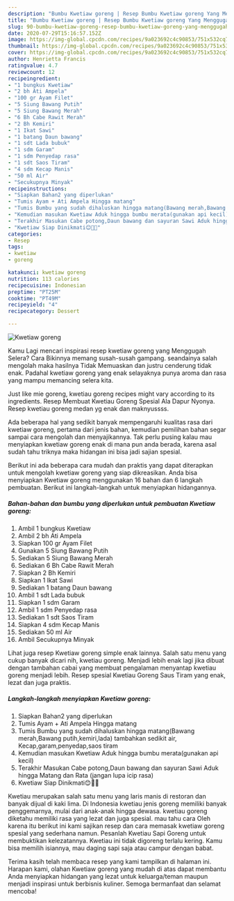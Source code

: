 ```yaml
---
description: "Bumbu Kwetiaw goreng | Resep Bumbu Kwetiaw goreng Yang Menggugah Selera"
title: "Bumbu Kwetiaw goreng | Resep Bumbu Kwetiaw goreng Yang Menggugah Selera"
slug: 90-bumbu-kwetiaw-goreng-resep-bumbu-kwetiaw-goreng-yang-menggugah-selera
date: 2020-07-29T15:16:57.152Z
image: https://img-global.cpcdn.com/recipes/9a023692c4c90853/751x532cq70/kwetiaw-goreng-foto-resep-utama.jpg
thumbnail: https://img-global.cpcdn.com/recipes/9a023692c4c90853/751x532cq70/kwetiaw-goreng-foto-resep-utama.jpg
cover: https://img-global.cpcdn.com/recipes/9a023692c4c90853/751x532cq70/kwetiaw-goreng-foto-resep-utama.jpg
author: Henrietta Francis
ratingvalue: 4.7
reviewcount: 12
recipeingredient:
- "1 bungkus Kwetiaw"
- "2 bh Ati Ampela"
- "100 gr Ayam Filet"
- "5 Siung Bawang Putih"
- "5 Siung Bawang Merah"
- "6 Bh Cabe Rawit Merah"
- "2 Bh Kemiri"
- "1 Ikat Sawi"
- "1 batang Daun bawang"
- "1 sdt Lada bubuk"
- "1 sdm Garam"
- "1 sdm Penyedap rasa"
- "1 sdt Saos Tiram"
- "4 sdm Kecap Manis"
- "50 ml Air"
- "Secukupnya Minyak"
recipeinstructions:
- "Siapkan Bahan2 yang diperlukan"
- "Tumis Ayam + Ati Ampela Hingga matang"
- "Tumis Bumbu yang sudah dihaluskan hingga matang(Bawang merah,Bawang putih,kemiri,lada) tambahkan sedikit air, Kecap,garam,penyedap,saos tiram"
- "Kemudian masukan Kwetiaw Aduk hingga bumbu merata(gunakan api kecil)"
- "Terakhir Masukan Cabe potong,Daun bawang dan sayuran Sawi Aduk hingga Matang dan Rata (jangan lupa icip rasa)"
- "Kwetiaw Siap Dinikmati😊👩‍🍳"
categories:
- Resep
tags:
- kwetiaw
- goreng

katakunci: kwetiaw goreng 
nutrition: 113 calories
recipecuisine: Indonesian
preptime: "PT25M"
cooktime: "PT49M"
recipeyield: "4"
recipecategory: Dessert

---
```



![Kwetiaw goreng](https://img-global.cpcdn.com/recipes/9a023692c4c90853/751x532cq70/kwetiaw-goreng-foto-resep-utama.jpg)

Kamu Lagi mencari inspirasi resep kwetiaw goreng yang Menggugah Selera? Cara Bikinnya memang susah-susah gampang. seandainya salah mengolah maka hasilnya Tidak Memuaskan dan justru cenderung tidak enak. Padahal kwetiaw goreng yang enak selayaknya punya aroma dan rasa yang mampu memancing selera kita.

Just like mie goreng, kwetiau goreng recipes might vary according to its ingredients. Resep Membuat Kwetiau Goreng Spesial Ala Dapur Nyonya. Resep kwetiau goreng medan yg enak dan maknyussss.

Ada beberapa hal yang sedikit banyak mempengaruhi kualitas rasa dari kwetiaw goreng, pertama dari jenis bahan, kemudian pemilihan bahan segar sampai cara mengolah dan menyajikannya. Tak perlu pusing kalau mau menyiapkan kwetiaw goreng enak di mana pun anda berada, karena asal sudah tahu triknya maka hidangan ini bisa jadi sajian spesial.


Berikut ini ada beberapa cara mudah dan praktis yang dapat diterapkan untuk mengolah kwetiaw goreng yang siap dikreasikan. Anda bisa menyiapkan Kwetiaw goreng menggunakan 16 bahan dan 6 langkah pembuatan. Berikut ini langkah-langkah untuk menyiapkan hidangannya.

<!--inarticleads1-->

##### Bahan-bahan dan bumbu yang diperlukan untuk pembuatan Kwetiaw goreng:

1. Ambil 1 bungkus Kwetiaw
1. Ambil 2 bh Ati Ampela
1. Siapkan 100 gr Ayam Filet
1. Gunakan 5 Siung Bawang Putih
1. Sediakan 5 Siung Bawang Merah
1. Sediakan 6 Bh Cabe Rawit Merah
1. Siapkan 2 Bh Kemiri
1. Siapkan 1 Ikat Sawi
1. Sediakan 1 batang Daun bawang
1. Ambil 1 sdt Lada bubuk
1. Siapkan 1 sdm Garam
1. Ambil 1 sdm Penyedap rasa
1. Sediakan 1 sdt Saos Tiram
1. Siapkan 4 sdm Kecap Manis
1. Sediakan 50 ml Air
1. Ambil Secukupnya Minyak


Lihat juga resep Kwetiaw goreng simple enak lainnya. Salah satu menu yang cukup banyak dicari nih, kwetiau goreng. Menjadi lebih enak lagi jika dibuat dengan tambahan cabai yang membuat pengalaman menyantap kwetiau goreng menjadi lebih. Resep spesial Kwetiau Goreng Saus Tiram yang enak, lezat dan juga praktis. 

<!--inarticleads2-->

##### Langkah-langkah menyiapkan Kwetiaw goreng:

1. Siapkan Bahan2 yang diperlukan
1. Tumis Ayam + Ati Ampela Hingga matang
1. Tumis Bumbu yang sudah dihaluskan hingga matang(Bawang merah,Bawang putih,kemiri,lada) tambahkan sedikit air, Kecap,garam,penyedap,saos tiram
1. Kemudian masukan Kwetiaw Aduk hingga bumbu merata(gunakan api kecil)
1. Terakhir Masukan Cabe potong,Daun bawang dan sayuran Sawi Aduk hingga Matang dan Rata (jangan lupa icip rasa)
1. Kwetiaw Siap Dinikmati😊👩‍🍳


Kwetiau merupakan salah satu menu yang laris manis di restoran dan banyak dijual di kaki lima. Di Indonesia kwetiau jenis goreng memiliki banyak penggemarnya, mulai dari anak-anak hingga dewasa. kwetiau goreng diketahu memiliki rasa yang lezat dan juga spesial. mau tahu cara Oleh karena itu berikut ini kami sajikan resep dan cara memasak kwetiaw goreng spesial yang sederhana namun. Pesanlah Kwetiau Sapi Goreng untuk membuktikan kelezatannya. Kwetiau ini tidak digoreng terlalu kering. Kamu bisa memilih isiannya, mau daging sapi saja atau campur dengan babat. 

Terima kasih telah membaca resep yang kami tampilkan di halaman ini. Harapan kami, olahan Kwetiaw goreng yang mudah di atas dapat membantu Anda menyiapkan hidangan yang lezat untuk keluarga/teman maupun menjadi inspirasi untuk berbisnis kuliner. Semoga bermanfaat dan selamat mencoba!
